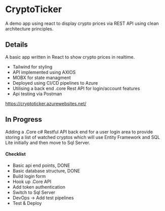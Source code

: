 # CryptoTicker
A demo app using react to display crypto prices via REST API using clean architecture principles.

## Details

A basic app written in React to show crypto prices in realtime. 
- Tailwind for styling
- API implemented using AXIOS
- MOBX for state managment
- Deployed using CI/CD pipelines to Azure 
- Utilising a back end .core Rest API for login/account features
- Api testing via Postman

https://cryptoticker.azurewebsites.net/

## In Progress

Adding a .Core c# Restful API back end for a user login area to provide storing a list of watched cryptos which will use Entity Framework and SQL Lite initially and then move to Sql Server.

#### Checklist

- Basic api end points, DONE
- Basic database structure, DONE
- Build login form
- Hook up .Core API
- Add token authentication
- Switch to Sql Server
- DevOps -> Add test pipelines
- Test & Deploy

